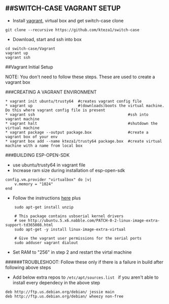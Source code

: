 ##SWITCH-CASE VAGRANT SETUP
---

* Install [vagrant](https://www.vagrantup.com/), virtual box and get switch-case clone
```
git clone --recursive https://github.com/kteza1/switch-case
```
* Download, start and ssh into box
```
cd switch-case/Vagrant
vagrant up
vagrant ssh
```





##Vagrant Initial Setup

NOTE: You don't need to follow these steps. These are used to create a vagrant box

###CREATING  A VAGRANT ENVIRONMENT

```
* vagrant init ubuntu/trusty64  #creates vagrant config file
* vagrant up                    #(downloads)boots the virtual machine. Do this where vagrant config file is present
* vagrant ssh                                         #ssh into vagrant machine
* vagrant halt                                        #shutdown the virtual machine
* vagrant package --output package.box                #create a vagrant box of your env
* vagrant box add --name kteza1/trusty64 package.box  #create virtual machine with a name from local box

```


###BUILDING ESP-OPEN-SDK

* use ubuntu/trusty64 in vagrant file
* Increase ram size during installation of esp-open-sdk
```
config.vm.provider "virtualbox" do |v|
    v.memory = "1024"
end
```
* Follow the instructions [here](https://github.com/pfalcon/esp-open-sdk#requirements-and-dependencies) plus
```
    sudo apt-get install unzip
    
    # This package contains usbserial kernel drivers
    # see http://ubuntu.5.x6.nabble.com/PATCH-0-2-linux-image-extra-support-td365008.html
    sudo apt-get -y install linux-image-extra-virtual
    
    # Give the vagrant user permissions for the serial ports
    sudo adduser vagrant dialout
```

* Set RAM to "256" in step 2 and restart the virtal machine 


######TROUBLESHOOT:
Follow these only if there is a failure in build after following above steps

* Add below extra repos to `/etc/apt/sources.list
`  if you aren't able to install every dependecy in the above step
```
deb http://ftp.us.debian.org/debian/ jessie main
deb http://ftp.us.debian.org/debian/ wheezy non-free
```
